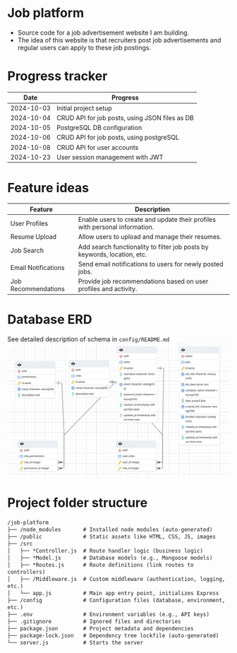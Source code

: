 # Job platform
* Source code for a job advertisement website I am building. 
* The idea of this website is that recruiters post job advertisements and regular users can apply to these job postings. 

# Progress tracker
| Date       | Progress                  |
|------------|---------------------------|
| 2024-10-03 | Initial project setup     |
| 2024-10-04 | CRUD API for job posts, using JSON files as DB |
| 2024-10-05 | PostgreSQL DB configuration |
| 2024-10-06 | CRUD API for job posts, using postgreSQL |
| 2024-10-08 | CRUD API for user accounts |
| 2024-10-23 | User session management with JWT |

# Feature ideas
| Feature                        | Description                                                                 |
|--------------------------------|-----------------------------------------------------------------------------|
| User Profiles                  | Enable users to create and update their profiles with personal information. |
| Resume Upload                  | Allow users to upload and manage their resumes.                             |
| Job Search                     | Add search functionality to filter job posts by keywords, location, etc.    |
| Email Notifications            | Send email notifications to users for newly posted jobs.                    |
| Job Recommendations            | Provide job recommendations based on user profiles and activity.            |

# Database ERD
See detailed description of schema in `config/README.md`
![Database Entity-Relationship Diagram](./config/ERD.png)

# Project folder structure
```
/job-platform
├── /node_modules       # Installed node modules (auto-generated)
├── /public             # Static assets like HTML, CSS, JS, images
├── /src
│   ├── *Controller.js  # Route handler logic (business logic)
│   ├── *Model.js       # Database models (e.g., Mongoose models)
│   ├── *Routes.js      # Route definitions (link routes to controllers)
│   ├── /Middleware.js  # Custom middleware (authentication, logging, etc.)
│   └── app.js          # Main app entry point, initializes Express
├── /config             # Configuration files (database, environment, etc.)
├── .env                # Environment variables (e.g., API keys)
├── .gitignore          # Ignored files and directories
├── package.json        # Project metadata and dependencies
├── package-lock.json   # Dependency tree lockfile (auto-generated)
└── server.js           # Starts the server
```
